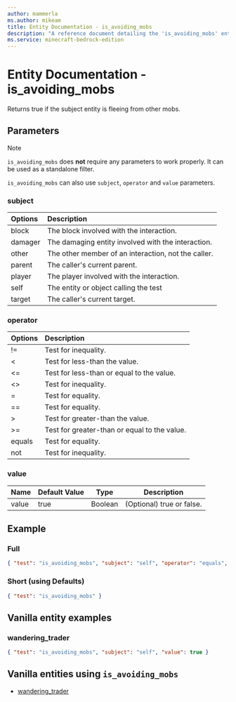 ```yaml
---
author: mammerla
ms.author: mikeam
title: Entity Documentation - is_avoiding_mobs
description: "A reference document detailing the 'is_avoiding_mobs' entity filter"
ms.service: minecraft-bedrock-edition
---
```


# Entity Documentation - is_avoiding_mobs

Returns true if the subject entity is fleeing from other mobs.

## Parameters

> [!NOTE]
> `is_avoiding_mobs` does **not** require any parameters to work properly. It can be used as a standalone filter.
>
> `is_avoiding_mobs` can also use `subject`, `operator` and `value` parameters.

### subject

| Options| Description |
|:-----------|:-----------|
| block| The block involved with the interaction. |
| damager| The damaging entity involved with the interaction. |
| other| The other member of an interaction, not the caller. |
| parent| The caller's current parent. |
| player| The player involved with the interaction. |
| self| The entity or object calling the test |
| target| The caller's current target. |

### operator

| Options| Description |
|:-----------|:-----------|
| !=| Test for inequality. |
| <| Test for less-than the value. |
| <=| Test for less-than or equal to the value. |
| <>| Test for inequality. |
| =| Test for equality. |
| ==| Test for equality. |
| >| Test for greater-than the value. |
| >=| Test for greater-than or equal to the value. |
| equals| Test for equality. |
| not| Test for inequality. |

### value

|Name |Default Value  |Type  |Description  |
|---------|---------|---------|---------|
|value |true |Boolean |(Optional) true or false. |

## Example

### Full

```json
{ "test": "is_avoiding_mobs", "subject": "self", "operator": "equals", "value": true }
```

### Short (using Defaults)

```json
{ "test": "is_avoiding_mobs" }
```

## Vanilla entity examples

### wandering_trader

```json
{ "test": "is_avoiding_mobs", "subject": "self", "value": true }
```

## Vanilla entities using `is_avoiding_mobs`

- [wandering_trader](../../../../Source/VanillaBehaviorPack_Snippets/entities/wandering_trader.md)
